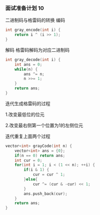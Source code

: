 ### 面试准备计划 10

二进制码与格雷码的转换  编码

```c++
int gray_encode(int i) {
	return i ^ (i >> 1);
}
```

解码  格雷码解码为对应二进制码

```c++
int gray_decode(int i) {
    int ans = 0;
    while(n) {
        ans ^= n;
        n >>= 1;
    }
    return ans;
}
```

迭代生成格雷码的过程

1.改变最低位的位元

2.改变最右侧第一个位置为1的左侧位元

迭代重复上面两个过程

```c++
vector<int> grayCode(int n) {
    vector<int> ans = {0};
    if(n == 0) return ans;
    int cur = 0;
    for(int i = 1; i < (1 << n); ++i) {
        if(i & 1) {
            cur = cur ^ 1;
        }else{
            cur ^= (cur & -cur) << 1;
        }            
        ans.push_back(cur);
    }        
    return ans;
}
```


